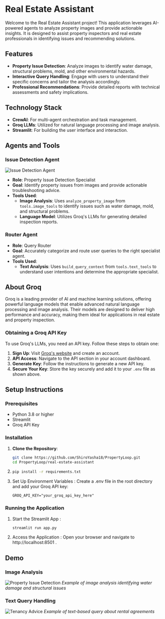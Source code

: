 # Real Estate Assistant

Welcome to the Real Estate Assistant project! This application leverages AI-powered agents to analyze property images and provide actionable insights. It is designed to assist property inspectors and real estate professionals in identifying issues and recommending solutions.

## Features

- **Property Issue Detection**: Analyze images to identify water damage, structural problems, mold, and other environmental hazards.
- **Interactive Query Handling**: Engage with users to understand their specific concerns and tailor the analysis accordingly.
- **Professional Recommendations**: Provide detailed reports with technical assessments and safety implications.

## Technology Stack

- **CrewAI**: For multi-agent orchestration and task management.
- **Groq LLMs**: Utilized for natural language processing and image analysis.
- **Streamlit**: For building the user interface and interaction.

## Agents and Tools

### Issue Detection Agent

![Issue Detection Agent](assets/images/issue_detection_agent.png)

- **Role**: Property Issue Detection Specialist
- **Goal**: Identify property issues from images and provide actionable troubleshooting advice.
- **Tools Used**:
  - **Image Analysis**: Uses `analyze_property_image` from `tools.image_tools` to identify issues such as water damage, mold, and structural problems.
  - **Language Model**: Utilizes Groq's LLMs for generating detailed inspection reports.

### Router Agent

- **Role**: Query Router
- **Goal**: Accurately categorize and route user queries to the right specialist agent.
- **Tools Used**:
  - **Text Analysis**: Uses `build_query_context` from `tools.text_tools` to understand user intentions and determine the appropriate specialist.

## About Groq

Groq is a leading provider of AI and machine learning solutions, offering powerful language models that enable advanced natural language processing and image analysis. Their models are designed to deliver high performance and accuracy, making them ideal for applications in real estate and property inspection.

### Obtaining a Groq API Key

To use Groq's LLMs, you need an API key. Follow these steps to obtain one:

1. **Sign Up**: Visit [Groq's website](https://groq.com) and create an account.
2. **API Access**: Navigate to the API section in your account dashboard.
3. **Generate Key**: Follow the instructions to generate a new API key.
4. **Secure Your Key**: Store the key securely and add it to your `.env` file as shown above.

## Setup Instructions

### Prerequisites

- Python 3.8 or higher
- Streamlit
- Groq API Key

### Installation

1. **Clone the Repository**:
   ```bash
   git clone https://github.com/ShiroYasha18/PropertyLoop.git
   cd PropertyLoop/real-estate-assistant

2. ```bash
   pip install -r requirements.txt
    ```
3. Set Up Environment Variables :
   Create a .env file in the root directory and add your Groq API key:
   
   ```plaintext
   GROQ_API_KEY="your_groq_api_key_here"
    ```
### Running the Application
1. Start the Streamlit App :
   
   ```bash
   streamlit run app.py
    ```
2. Access the Application :
   Open your browser and navigate to http://localhost:8501 .

## Demo

### Image Analysis
![Property Issue Detection](demo_pics/image-analysis.jpg)
*Example of image analysis identifying water damage and structural issues*

### Text Query Handling
![Tenancy Advice](demo_pics/text-query.jpg)
*Example of text-based query about rental agreements*